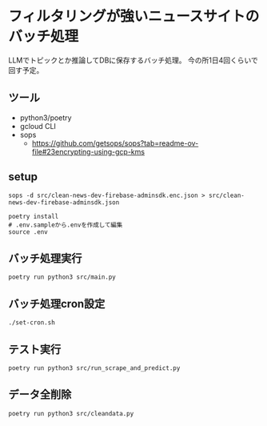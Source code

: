 # フィルタリングが強いニュースサイトのバッチ処理
LLMでトピックとか推論してDBに保存するバッチ処理。
今の所1日4回くらいで回す予定。

## ツール
- python3/poetry
- gcloud CLI
- sops
    - https://github.com/getsops/sops?tab=readme-ov-file#23encrypting-using-gcp-kms

## setup
```
sops -d src/clean-news-dev-firebase-adminsdk.enc.json > src/clean-news-dev-firebase-adminsdk.json 

poetry install
# .env.sampleから.envを作成して編集
source .env
```

## バッチ処理実行
```
poetry run python3 src/main.py
```

## バッチ処理cron設定
```
./set-cron.sh
```

## テスト実行
```
poetry run python3 src/run_scrape_and_predict.py
```


## データ全削除
```
poetry run python3 src/cleandata.py
```
